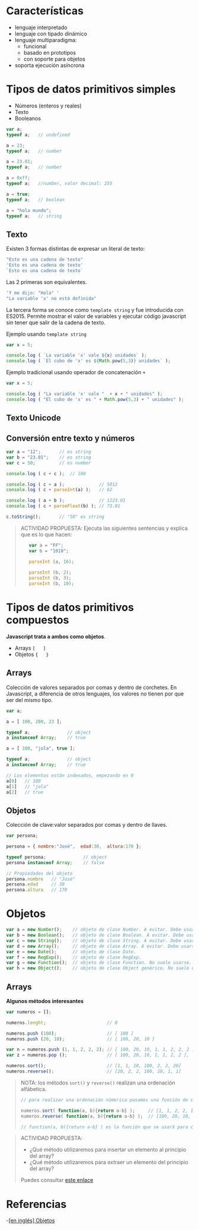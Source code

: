 # Características

- lenguaje interpretado
- lenguaje con tipado dinámico
- lenguaje multiparadigma:
  - funcional
  - basado en prototipos
  - con soporte para objetos
- soporta ejecución asíncrona


# Tipos de datos primitivos simples

- Números (enteros y reales)
- Texto
- Booleanos


```javascript
var a;
typeof a;   // undefined

a = 23;
typeof a;   // number

a = 23.01;  
typeof a;   // number 

a = 0xff;
typeof a;   //number, valor decimal: 255    

a = true; 
typeof a;   // boolean

a = "hola mundo";
typeof a;   // string
``` 


## Texto

Existen 3 formas distintas de expresar un literal de texto:

```javascript
"Esto es una cadena de texto"
'Esto es una cadena de texto'
`Esto es una cadena de texto`
```

Las 2 primeras son equivalentes. 

```javascript
'Y me dijo: "Hola" '
"La variable 'x' no está definida"
```

La tercera forma se conoce como `template string` y fue introducida con ES2015. Permite mostrar el valor de variables y ejecutar código javascript sin tener que salir de la cadena de texto. 


Ejemplo usando `template string`

```javascript
var x = 5;

console.log ( `La variable 'x' vale ${x} unidades` );
console.log ( `El cubo de 'x' es ${Math.pow(5,3)} unidades` );
```

Ejemplo tradicional usando operador de concatenación `+`

```javascript
var x = 5;

console.log ( "La variable 'x' vale "  + x + " unidades" );
console.log ( "El cubo de 'x' es " + Math.pow(5,3) + " unidades" );
```


## Texto Unicode


## Conversión entre texto y números

```javascript 
var a = "12";       // es string
var b = "23.01";    // es string
var c = 50;         // es number

console.log ( c + c );  // 100

console.log ( c + a );             // 5012
console.log ( c + parseInt(a) );   // 62 

console.log ( a + b );             // 1223.01
console.log ( c + parseFloat(b) ); // 73.01 

c.toString();       // "50" es string
```

> ACTIVIDAD PROPUESTA: Ejecuta las siguientes sentencias y explica que es lo que hacen:
>```javascript
>    var a = "FF";
>    var b = "1010";
>
>    parseInt (a, 16);
>    
>    parseInt (b, 2);  
>    parseInt (b, 3);
>    parseInt (b, 10);
>```


# Tipos de datos primitivos compuestos

**Javascript trata a ambos como objetos**.

- Arrays  `[   ]`
- Objetos  `{   }`

## Arrays

Colección de valores separados por comas y dentro de corchetes.
En Javascript, a diferencia de otros lenguajes, los valores no tienen por que ser del mismo tipo.


```javascript
var a;

a = [ 100, 200, 23 ]; 

typeof a;              // object
a instanceof Array;    // true 

a = [ 100, "jola", true ]; 

typeof a;              // object
a instanceof Array;    // true

// Los elementos están indexados, empezando en 0
a[0]   // 100
a[1]   // "jola"
a[2]   // true
```


## Objetos

Colección de clave:valor separados por comas y dentro de llaves.

```javascript
var persona;

persona = { nombre:"José",  edad:30,  altura:170 };

typeof persona;              // object
persona instanceof Array;    // false

// Propiedades del objeto
persona.nombre   // "José"
persona.edad     // 30
persona.altura   // 170
```



# Objetos

```javascript
var a = new Number();    // objeto de clase Number. A evitar. Debe usarse el tipo primitivo.
var b = new Boolean();   // objeto de clase Boolean. A evitar. Debe usarse el tipo primitivo.
var c = new String();    // objeto de clase String. A evitar. Debe usarse el tipo primitivo.
var d = new Array();     // objeto de clase Array. A evitar. Debe usarse el tipo primitivo.
var e = new Date();      // objeto de clase Date.
var f = new RegExp();    // objeto de clase RegExp.
var g = new Function();  // objeto de clase Function. No suele usarse.
var h = new Object();    // objeto de clase Object genérico. No suele usarse.
```

## Arrays

**Algunos métodos interesantes**

```javascript
var numeros = []; 

numeros.lenght;                       // 0

numeros.push (100);                   // [ 100 ]
numeros.push (20, 10);                // [ 100, 20, 10 ]

var n = numeros.push (1, 1, 2, 2, 2); // [ 100, 20, 10, 1, 1, 2, 2, 2 ],  n=8 ( es la longitud )
var z = numeros.pop ();               // [ 100, 20, 10, 1, 1, 2, 2 ],  z=2 ( es el elemento extraido )

numeros.sort();                       // [1, 1, 10, 100, 2, 2, 20]
numeros.reverse();                    // [20, 2, 2, 100, 10, 1, 1]
```

> NOTA: los métodos `sort()` y `reverse()` realizan una ordenación alfábetica.
>
>```javascript
>// para realizar una ordenación númerica pasamos una función de comparación
>
>numeros.sort( function(a, b){return a-b} );     // [1, 1, 2, 2, 10, 20, 100]  
>numeros.reverse( function(a, b){return a-b} );  // [100, 20, 10, 2, 2, 2, 1, 1]
>
>// function(a, b){return a-b} ) es la función que se usará para comparar dos valores.
>```

> ACTIVIDAD PROPUESTA:
>  
>  - ¿Qué método utilizaremos para insertar un elemento al principio del array?
>  - ¿Qué método utilizaremos para extraer un elemento del principio del array?
>  
>  Puedes consultar [este enlace](https://www.w3schools.com/jsref/jsref_obj_array.asp)
  





# Referencias

-[[en inglés] Objetos](https://www.w3schools.com/js/js_objects.asp)
